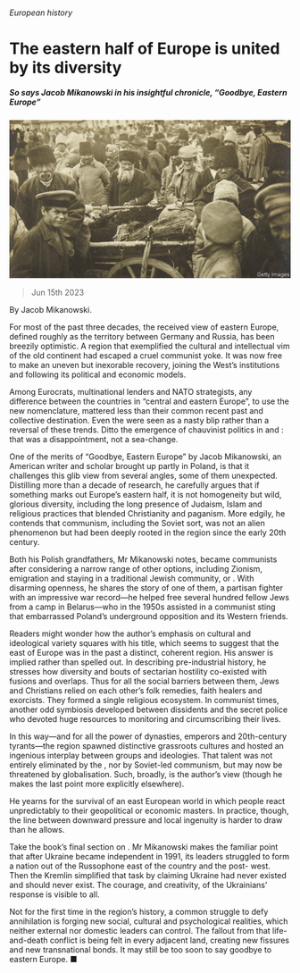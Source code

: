 ###### European history

# The eastern half of Europe is united by its diversity 

##### So says Jacob Mikanowski in his insightful chronicle, “Goodbye, Eastern Europe” 

![image](images/20230617_CUP004.jpg) 

> Jun 15th 2023 

 By Jacob Mikanowski. 

For most of the past three decades, the received view of eastern Europe, defined roughly as the territory between Germany and Russia, has been breezily optimistic. A region that exemplified the cultural and intellectual vim of the old continent had escaped a cruel communist yoke. It was now free to make an uneven but inexorable recovery, joining the West’s institutions and following its political and economic models.

Among Eurocrats, multinational lenders and NATO strategists, any difference between the countries in “central and eastern Europe”, to use the new nomenclature, mattered less than their common recent past and collective destination. Even the  were seen as a nasty blip rather than a reversal of these trends. Ditto the emergence of chauvinist politics in  and : that was a disappointment, not a sea-change.

One of the merits of “Goodbye, Eastern Europe” by Jacob Mikanowski, an American writer and scholar brought up partly in Poland, is that it challenges this glib view from several angles, some of them unexpected. Distilling more than a decade of research, he carefully argues that if something marks out Europe’s eastern half, it is not homogeneity but wild, glorious diversity, including the long presence of Judaism, Islam and religious practices that blended Christianity and paganism. More edgily, he contends that communism, including the Soviet sort, was not an alien phenomenon but had been deeply rooted in the region since the early 20th century. 

Both his Polish grandfathers, Mr Mikanowski notes, became communists after considering a narrow range of other options, including Zionism, emigration and staying in a traditional Jewish community, or . With disarming openness, he shares the story of one of them, a partisan fighter with an impressive war record—he helped free several hundred fellow Jews from a camp in Belarus—who in the 1950s assisted in a communist sting that embarrassed Poland’s underground opposition and its Western friends.

Readers might wonder how the author’s emphasis on cultural and ideological variety squares with his title, which seems to suggest that the east of Europe was in the past a distinct, coherent region. His answer is implied rather than spelled out. In describing pre-industrial history, he stresses how diversity and bouts of sectarian hostility co-existed with fusions and overlaps. Thus for all the social barriers between them, Jews and Christians relied on each other’s folk remedies, faith healers and exorcists. They formed a single religious ecosystem. In communist times, another odd symbiosis developed between dissidents and the secret police who devoted huge resources to monitoring and circumscribing their lives. 

In this way—and for all the power of dynasties, emperors and 20th-century tyrants—the region spawned distinctive grassroots cultures and hosted an ingenious interplay between groups and ideologies. That talent was not entirely eliminated by the , nor by Soviet-led communism, but may now be threatened by globalisation. Such, broadly, is the author’s view (though he makes the last point more explicitly elsewhere). 

He yearns for the survival of an east European world in which people react unpredictably to their geopolitical or economic masters. In practice, though, the line between downward pressure and local ingenuity is harder to draw than he allows.

Take the book’s final section on . Mr Mikanowski makes the familiar point that after Ukraine became independent in 1991, its leaders struggled to form a nation out of the Russophone east of the country and the post- west. Then the Kremlin simplified that task by claiming Ukraine had never existed and should never exist. The courage, and creativity, of the Ukrainians’ response is visible to all. 

Not for the first time in the region’s history, a common struggle to defy annihilation is forging new social, cultural and psychological realities, which neither external nor domestic leaders can control. The fallout from that life-and-death conflict is being felt in every adjacent land, creating new fissures and new transnational bonds. It may still be too soon to say goodbye to eastern Europe. ■



